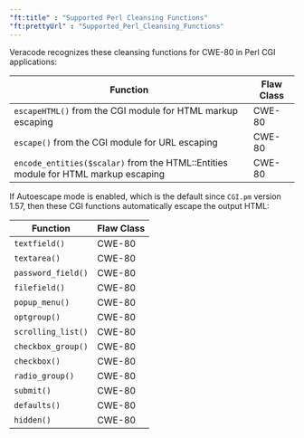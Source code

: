 ```yaml
---
"ft:title" : "Supported Perl Cleansing Functions"
"ft:prettyUrl" : "Supported_Perl_Cleansing_Functions"
---
```

Veracode recognizes these cleansing functions for CWE-80 in Perl CGI applications:

|Function|Flaw Class|
|--------|----------|
|`escapeHTML()` from the CGI module for HTML markup escaping|CWE-80|
|`escape()` from the CGI module for URL escaping|CWE-80|
|`encode_entities($scalar)` from the HTML::Entities module for HTML markup escaping|CWE-80|

If Autoescape mode is enabled, which is the default since `CGI.pm` version 1.57, then these CGI functions automatically escape the output HTML:

|Function|Flaw Class|
|--------|----------|
|`textfield()`|CWE-80|
|`textarea()`|CWE-80|
|`password_field()`|CWE-80|
|`filefield()`|CWE-80|
|`popup_menu()`|CWE-80|
|`optgroup()`|CWE-80|
|`scrolling_list()`|CWE-80|
|`checkbox_group()`|CWE-80|
|`checkbox()`|CWE-80|
|`radio_group()`|CWE-80|
|`submit()`|CWE-80|
|`defaults()`|CWE-80|
|`hidden()`|CWE-80|
